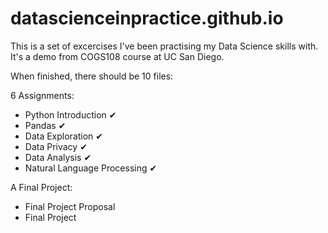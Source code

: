 # datascienceinpractice.github.io

This is a set of excercises I've been practising my Data Science skills with.
It's a demo from COGS108 course at UC San Diego.

When finished, there should be 10 files:

6 Assignments: 
- Python Introduction ✔
- Pandas ✔
- Data Exploration ✔
- Data Privacy ✔
- Data Analysis ✔
- Natural Language Processing ✔

A Final Project:
- Final Project Proposal
- Final Project

